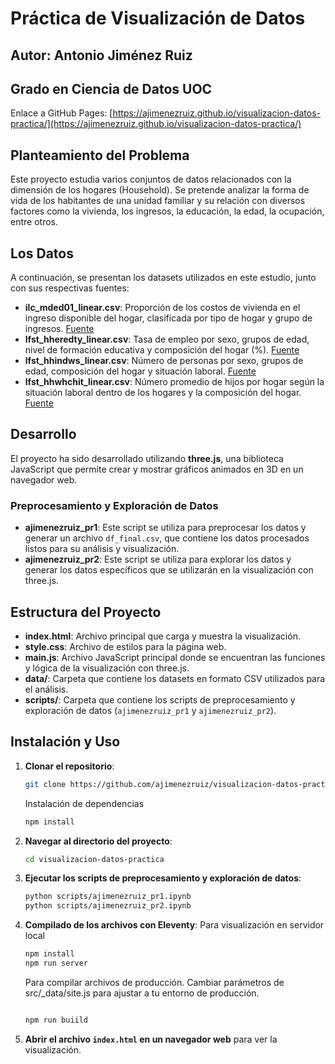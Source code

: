 # Práctica de Visualización de Datos

## Autor: Antonio Jiménez Ruiz
## Grado en Ciencia de Datos UOC

Enlace a GitHub Pages: [https://ajimenezruiz.github.io/visualizacion-datos-practica/](https://ajimenezruiz.github.io/visualizacion-datos-practica/)

## Planteamiento del Problema

Este proyecto estudia varios conjuntos de datos relacionados con la dimensión de los hogares (Household). Se pretende analizar la forma de vida de los habitantes de una unidad familiar y su relación con diversos factores como la vivienda, los ingresos, la educación, la edad, la ocupación, entre otros.

## Los Datos

A continuación, se presentan los datasets utilizados en este estudio, junto con sus respectivas fuentes:

- **ilc_mded01_linear.csv**: Proporción de los costos de vivienda en el ingreso disponible del hogar, clasificada por tipo de hogar y grupo de ingresos. [Fuente](https://ec.europa.eu/eurostat/databrowser/view/ilc_mded01/default/table?lang=en)
- **lfst_hheredty_linear.csv**: Tasa de empleo por sexo, grupos de edad, nivel de formación educativa y composición del hogar (%). [Fuente](https://ec.europa.eu/eurostat/databrowser/view/lfst_hheredty/default/table?lang=en)
- **lfst_hhindws_linear.csv**: Número de personas por sexo, grupos de edad, composición del hogar y situación laboral. [Fuente](https://ec.europa.eu/eurostat/databrowser/view/lfst_hhindws/default/table?lang=en)
- **lfst_hhwhchit_linear.csv**: Número promedio de hijos por hogar según la situación laboral dentro de los hogares y la composición del hogar. [Fuente](https://ec.europa.eu/eurostat/databrowser/view/lfst_hhwhchit/default/table?lang=en)

## Desarrollo

El proyecto ha sido desarrollado utilizando **three.js**, una biblioteca JavaScript que permite crear y mostrar gráficos animados en 3D en un navegador web.

### Preprocesamiento y Exploración de Datos

- **ajimenezruiz_pr1**: Este script se utiliza para preprocesar los datos y generar un archivo `df_final.csv`, que contiene los datos procesados listos para su análisis y visualización.
- **ajimenezruiz_pr2**: Este script se utiliza para explorar los datos y generar los datos específicos que se utilizarán en la visualización con three.js.

## Estructura del Proyecto

- **index.html**: Archivo principal que carga y muestra la visualización.
- **style.css**: Archivo de estilos para la página web.
- **main.js**: Archivo JavaScript principal donde se encuentran las funciones y lógica de la visualización con three.js.
- **data/**: Carpeta que contiene los datasets en formato CSV utilizados para el análisis.
- **scripts/**: Carpeta que contiene los scripts de preprocesamiento y exploración de datos (`ajimenezruiz_pr1` y `ajimenezruiz_pr2`).

## Instalación y Uso

1. **Clonar el repositorio**:
    ```bash
    git clone https://github.com/ajimenezruiz/visualizacion-datos-practica.git
    ```
    Instalación de dependencias
    ```bash
    npm install
    ```

2. **Navegar al directorio del proyecto**:
    ```bash
    cd visualizacion-datos-practica
    ```


3. **Ejecutar los scripts de preprocesamiento y exploración de datos**:
    ```bash
    python scripts/ajimenezruiz_pr1.ipynb
    python scripts/ajimenezruiz_pr2.ipynb
    ```

4. **Compilado de los archivos con Eleventy**:
    Para visualización en servidor local
    ```bash
    npm install
    npm run server 
    ```

    Para compilar archivos de producción. Cambiar parámetros de src/_data/site.js para ajustar a tu entorno de producción.
    ```bash
    
    npm run buiild 
    ``````
    

5. **Abrir el archivo `index.html` en un navegador web** para ver la visualización.

 